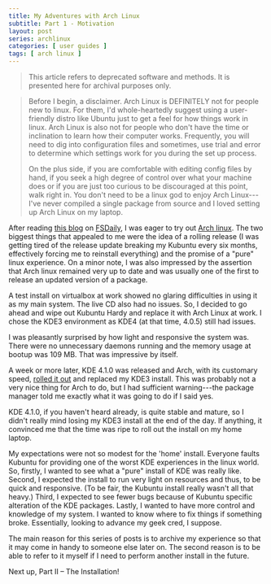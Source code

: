 ```yaml
---
title: My Adventures with Arch Linux
subtitle: Part 1 - Motivation
layout: post
series: archlinux
categories: [ user guides ]
tags: [ arch linux ]
---
```


> This article refers to deprecated software and methods.
> It is presented here for archival purposes only.

> Before I begin, a disclaimer. Arch Linux is DEFINITELY not for people new to linux.
> For them, I'd whole-heartedly suggest using a user-friendly distro like Ubuntu just to get a feel for how things work in linux.
> Arch Linux is also not for people who don't have the time or inclination to learn how their computer works.
> Frequently, you will need to dig into configuration files and sometimes, use trial and error to determine which settings work for you during the set up process.
>
> On the plus side, if you are comfortable with editing config files by hand, if you seek a high degree of control over what your machine does or if you are just too curious to be discouraged at this point, walk right in.
> You don't need to be a linux god to enjoy Arch Linux---I've never compiled a single package from source and I loved setting up Arch Linux on my laptop.

After reading [this blog](http://blog.antonywilliams.com/2008/07/13/linux-guru-then-switch-to-arch-linux/) on [FSDaily](http://www.fsdaily.com/EndUser/Linux_guru_then_switch_to_Arch_Linux), I was eager to try out [Arch linux](http://www.archlinux.org/).
The two biggest things that appealed to me were the idea of a rolling release (I was getting tired of the release update breaking my Kubuntu every six months, effectively forcing me to reinstall everything) and the promise of a "pure" linux experience.
On a minor note, I was also impressed by the assertion that Arch linux remained very up to date and was usually one of the first to release an updated version of a package.

A test install on virtualbox at work showed no glaring difficulties in using it as my main system.
The live CD also had no issues.
So, I decided to go ahead and wipe out Kubuntu Hardy and replace it with Arch Linux at work.
I chose the KDE3 environment as KDE4 (at that time, 4.0.5) still had issues.

I was pleasantly surprised by how light and responsive the system was.
There were no unnecessary daemons running and the memory usage at bootup was 109 MB.
That was impressive by itself.

A week or more later, KDE 4.1.0 was released and Arch, with its customary speed, [rolled it out](http://www.archlinux.org/news/402/) and replaced my KDE3 install.
This was probably not a very nice thing for Arch to do, but I had sufficient warning---the package manager told me exactly what it was going to do if I said yes.

KDE 4.1.0, if you haven't heard already, is quite stable and mature, so I didn't really mind losing my KDE3 install at the end of the day.
If anything, it convinced me that the time was ripe to roll out the install on my home laptop.

My expectations were not so modest for the 'home' install.
Everyone faults Kubuntu for providing one of the worst KDE experiences in the linux world.
So, firstly, I wanted to see what a "pure" install of KDE was really like.
Second, I expected the install to run very light on resources and thus, to be quick and responsive.
(To be fair, the Kubuntu install really wasn't all that heavy.)
Third, I expected to see fewer bugs because of Kubuntu specific alteration of the KDE packages.
Lastly, I wanted to have more control and knowledge of my system.
I wanted to know where to fix things if something broke.
Essentially, looking to advance my geek cred, I suppose.

The main reason for this series of posts is to archive my experience so that it may come in handy to someone else later on.
The second reason is to be able to refer to it myself if I need to perform another install in the future.

Next up, Part II – The Installation!

